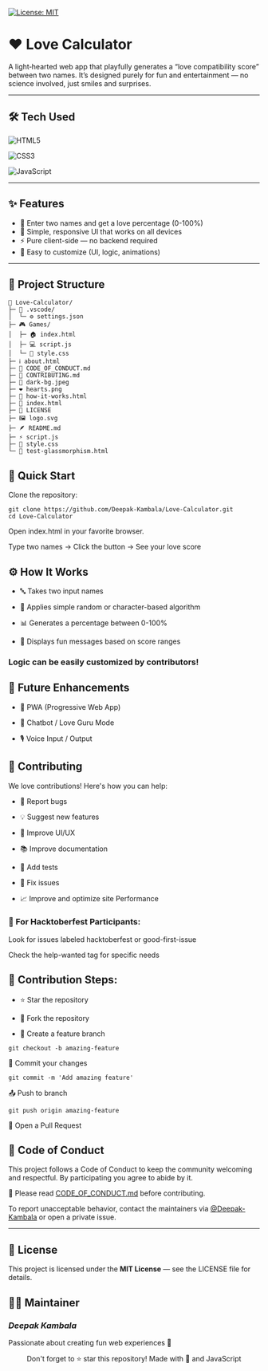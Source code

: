 [![License: MIT](https://img.shields.io/badge/License-MIT-yellow.svg)](LICENSE)

# ❤️ Love Calculator 

A light‑hearted web app that playfully generates a “love compatibility score” between two names. It’s designed purely for fun and entertainment — no science involved, just smiles and surprises. 


---
## 🛠️ Tech Used

![HTML5](https://img.shields.io/badge/HTML5-E34F26?style=for-the-badge&logo=html5&logoColor=white)

![CSS3](https://img.shields.io/badge/CSS3-1572B6?style=for-the-badge&logo=css3&logoColor=white)

![JavaScript](https://img.shields.io/badge/JavaScript-F7DF1E?style=for-the-badge&logo=javascript&logoColor=black)


---
## ✨ Features
- 🎯 Enter two names and get a love percentage (0-100%)
- 📱 Simple, responsive UI that works on all devices
- ⚡ Pure client-side — no backend required
- 🎨 Easy to customize (UI, logic, animations)

---

## 📁 Project Structure
```
💖 Love-Calculator/
├─ 🧩 .vscode/
│  └─ ⚙ settings.json
├─ 🎮 Games/
│  ├─ 🏠 index.html
│  ├─ 💻 script.js
│  └─ 🎨 style.css
├─ ℹ about.html
├─ 📜 CODE_OF_CONDUCT.md
├─ 🤝 CONTRIBUTING.md
├─ 🌌 dark-bg.jpeg
├─ ❤ hearts.png
├─ 🧠 how-it-works.html
├─ 🏡 index.html
├─ 📄 LICENSE
├─ 🖼 logo.svg
├─ 🪶 README.md
├─ ⚡ script.js
├─ 🎀 style.css
└─ 🧊 test-glassmorphism.html
```

## 🚀 Quick Start

Clone the repository:

```
git clone https://github.com/Deepak-Kambala/Love-Calculator.git
cd Love-Calculator
```
Open index.html in your favorite browser.

Type two names → Click the button → See your love score 

## ⚙️ How It Works
- 🔤 Takes two input names

- 🎲 Applies simple random or character-based algorithm

- 📊 Generates a percentage between 0-100%

- 💬 Displays fun messages based on score ranges

### Logic can be easily customized by contributors!

## 🔮 Future Enhancements

- 📲 PWA (Progressive Web App) 

- 💬 Chatbot / Love Guru Mode

- 🎙️ Voice Input / Output 


## 🤝 Contributing

 We love contributions! Here's how you can help:

- 🐛 Report bugs

- 💡 Suggest new features

- 🎨 Improve UI/UX

- 📚 Improve documentation

- 🧪 Add tests

- 🔧 Fix issues

- 📈 Improve and optimize site Performance

### 🎯 For Hacktoberfest Participants:
Look for issues labeled hacktoberfest or good-first-issue

Check the help-wanted tag for specific needs

## 📝 Contribution Steps:
- ⭐ Star the repository 

- 🍴 Fork the repository

- 🌿 Create a feature branch

```
git checkout -b amazing-feature
```
💾 Commit your changes

```
git commit -m 'Add amazing feature'
```
📤 Push to branch

```
git push origin amazing-feature
```
🔔 Open a Pull Request


## 📜 Code of Conduct

This project follows a Code of Conduct to keep the community welcoming and respectful. By participating you agree to abide by it. 

📖 Please read [CODE_OF_CONDUCT.md](CODE_OF_CONDUCT.md) before contributing.

To report unacceptable behavior, contact the maintainers via [@Deepak-Kambala](https://github.com/Deepak-Kambala) or open a private issue.

---


## 📄 License
This project is licensed under the **MIT License** — see the LICENSE file for details.

## 👨‍💻 Maintainer
### *Deepak Kambala*

Passionate about creating fun web experiences 🚀

<div align="center"> Don't forget to ⭐ star this repository! Made with 💖 and JavaScript </div>
